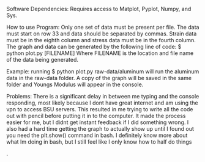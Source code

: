 Software Dependencies:
Requires access to Matplot, Pyplot, Numpy, and Sys.

How to use Program:
Only one set of data must be present per file. The data must start on row 33 and data 
should be separated by commas. Strain data must be in the eighth column and stress data must be in the fourth column.
The graph and data can be generated by the following line of code:
$ python plot.py [FILENAME]
Where FILENAME is the location and file name of the data being generated.

Example:
running
 $ python plot.py raw-data/aluminum 
will run the aluminum data in the raw-data folder. A copy of the graph will be saved in the same folder and Youngs Modulus will appear in the console. 

Problems:
There is a significant delay in between me typing and the console responding, most likely because I dont have great internet and am using the vpn to access BSU servers. This resulted in me trying to write all the code out with pencil before putting it in to the computer. It made the process easier for me, but I didnt get instant feedback if I did something wrong. 
I also had a hard time getting the graph to actually show up until I found out you need the plt.show() command in bash.
I definitely know more about what Im doing in bash, but I still feel like I only know how to half do things

.
